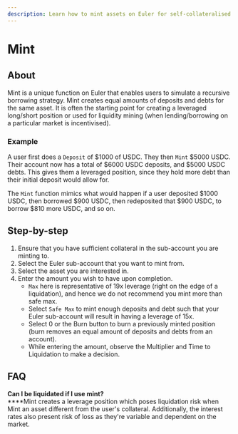```yaml
---
description: Learn how to mint assets on Euler for self-collateralised positions
---
```


# Mint

## About

Mint is a unique function on Euler that enables users to simulate a recursive borrowing strategy. Mint creates equal amounts of deposits and debts for the same asset. It is often the starting point for creating a leveraged long/short position or used for liquidity mining (when lending/borrowing on a particular market is incentivised).

### **Example**&#x20;

A user first does a `Deposit` of $1000 of USDC. They then `Mint` $5000 USDC. Their account now has a total of $6000 USDC deposits, and $5000 USDC debts. This gives them a leveraged position, since they hold more debt than their initial deposit would allow for.

The `Mint` function mimics what would happen if a user deposited $1000 USDC, then borrowed $900 USDC, then redeposited that $900 USDC, to borrow $810 more USDC, and so on.&#x20;

## Step-by-step

1. Ensure that you have sufficient collateral in the sub-account you are minting to.
2. Select the Euler sub-account that you want to mint from.
3. Select the asset you are interested in.
4. Enter the amount you wish to have upon completion.
   * `Max` here is representative of 19x leverage (right on the edge of a liquidation), and hence we do not recommend you mint more than safe max.
   * Select `Safe Max` to mint enough deposits and debt such that your Euler sub-account will result in having a leverage of 15x.
   * Select 0 or the Burn button to burn a previously minted position (burn removes an equal amount of deposits and debts from an account).
   * While entering the amount, observe the Multiplier and Time to Liquidation to make a decision.

## FAQ

**Can I be liquidated if I use mint?**\
****Mint creates a leverage position which poses liquidation risk when Mint an asset different from the user's collateral. Additionally, the interest rates also present risk of loss as they're variable and dependent on the market.
